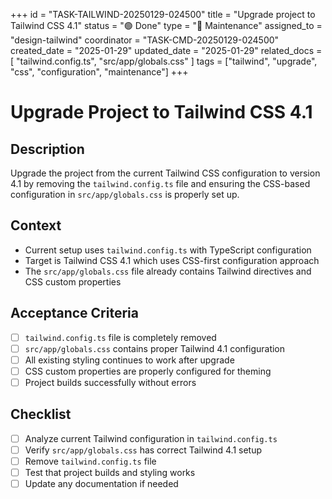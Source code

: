 +++
id = "TASK-TAILWIND-20250129-024500"
title = "Upgrade project to Tailwind CSS 4.1"
status = "🟢 Done"
type = "🔧 Maintenance"
assigned_to = "design-tailwind"
coordinator = "TASK-CMD-20250129-024500"
created_date = "2025-01-29"
updated_date = "2025-01-29"
related_docs = [
    "tailwind.config.ts",
    "src/app/globals.css"
]
tags = ["tailwind", "upgrade", "css", "configuration", "maintenance"]
+++

# Upgrade Project to Tailwind CSS 4.1

## Description
Upgrade the project from the current Tailwind CSS configuration to version 4.1 by removing the `tailwind.config.ts` file and ensuring the CSS-based configuration in `src/app/globals.css` is properly set up.

## Context
- Current setup uses `tailwind.config.ts` with TypeScript configuration
- Target is Tailwind CSS 4.1 which uses CSS-first configuration approach
- The `src/app/globals.css` file already contains Tailwind directives and CSS custom properties

## Acceptance Criteria
- [ ] `tailwind.config.ts` file is completely removed
- [ ] `src/app/globals.css` contains proper Tailwind 4.1 configuration
- [ ] All existing styling continues to work after upgrade
- [ ] CSS custom properties are properly configured for theming
- [ ] Project builds successfully without errors

## Checklist
- [ ] Analyze current Tailwind configuration in `tailwind.config.ts`
- [ ] Verify `src/app/globals.css` has correct Tailwind 4.1 setup
- [ ] Remove `tailwind.config.ts` file
- [ ] Test that project builds and styling works
- [ ] Update any documentation if needed
